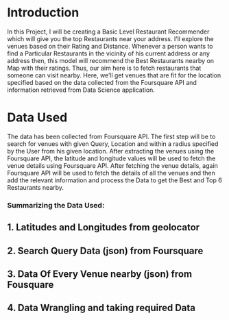 # Introduction

In this Project, I will be creating a Basic Level Restaurant Recommender which will give you the top Restaurants near your address. I’ll explore the venues based on their Rating and Distance. Whenever a person wants to find a Particular Restaurants in the vicinity of his current address or any address then, this model will recommend the Best Restaurants nearby on Map with their ratings. Thus, our aim here is to fetch restaurants that someone can visit nearby.
Here, we’ll get venues that are fit for the location specified based on the data collected from the Foursquare API and information retrieved from Data Science application.

# Data Used

The data has been collected from Foursquare API. The first step will be to search for venues with given Query, Location and within a radius specified by the User from his given location. After extracting the venues using the Foursquare API, the latitude and longitude values will be used to fetch the venue details using Foursquare API.
After fetching the venue details, again Foursquare API will be used to fetch the details of all the venues and then add the relevant information and process the Data to get the Best and Top 6 Restaurants nearby.

### Summarizing the Data Used:
## 1. Latitudes and Longitudes from geolocator
## 2. Search Query Data (json) from Foursquare
## 3. Data Of Every Venue nearby (json) from Fousquare
## 4. Data Wrangling and taking required Data


